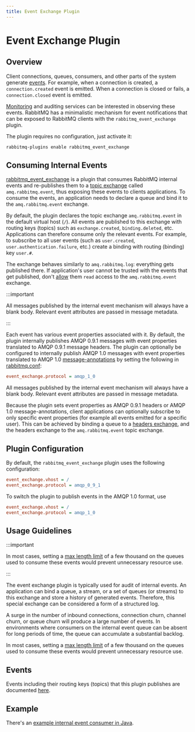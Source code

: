 ```yaml
---
title: Event Exchange Plugin
---
```

<!--
Copyright (c) 2005-2025 Broadcom. All Rights Reserved. The term "Broadcom" refers to Broadcom Inc. and/or its subsidiaries.

All rights reserved. This program and the accompanying materials
are made available under the terms of the under the Apache License,
Version 2.0 (the "License”); you may not use this file except in compliance
with the License. You may obtain a copy of the License at

https://www.apache.org/licenses/LICENSE-2.0

Unless required by applicable law or agreed to in writing, software
distributed under the License is distributed on an "AS IS" BASIS,
WITHOUT WARRANTIES OR CONDITIONS OF ANY KIND, either express or implied.
See the License for the specific language governing permissions and
limitations under the License.
-->

# Event Exchange Plugin

## Overview

Client connections, queues, consumers, and other parts of the system generate [events](./logging#internal-events).
For example, when a connection is created, a `connection.created` event is emitted.
When a connection is closed or fails, a `connection.closed` event is emitted.

[Monitoring](./monitoring) and auditing services can be interested in observing these
events. RabbitMQ has a minimalistic mechanism for event notifications
that can be exposed to RabbitMQ clients with the `rabbitmq_event_exchange` plugin.

The plugin requires no configuration, just activate it:

```bash
rabbitmq-plugins enable rabbitmq_event_exchange
```

## Consuming Internal Events

[rabbitmq_event_exchange](https://github.com/rabbitmq/rabbitmq-server/tree/main/deps/rabbitmq_event_exchange)
is a plugin that consumes RabbitMQ internal events and re-publishes them to a
[topic exchange](/tutorials/amqp-concepts#exchange-topic) called `amq.rabbitmq.event`, thus exposing these events to clients applications.
To consume the events, an application needs to declare a queue and bind it to the `amq.rabbitmq.event` exchange.

By default, the plugin declares the topic exchange `amq.rabbitmq.event` in the default virtual host (`/`).
All events are published to this exchange with routing keys (topics) such as `exchange.created`, `binding.deleted`, etc.
Applications can therefore consume only the relevant events.
For example, to subscribe to all user events (such as `user.created`, `user.authentication.failure`, etc.) create a binding with routing (binding) key `user.#`.

The exchange behaves similarly to `amq.rabbitmq.log`: everything gets published there.
If application's user cannot be trusted with the events that get published, don't [allow](./access-control) them `read` access to the `amq.rabbitmq.event` exchange.

:::important

All messages published by the internal event mechanism will always have a blank body.
Relevant event attributes are passed in message metadata.

:::

Each event has various event properties associated with it.
By default, the plugin internally publishes AMQP 0.9.1 messages with event properties translated to AMQP 0.9.1 message headers.
The plugin can optionally be configured to internally publish AMQP 1.0 messages with event properties translated to AMQP 1.0 [message-annotations](https://docs.oasis-open.org/amqp/core/v1.0/os/amqp-core-messaging-v1.0-os.html#type-message-annotations)
by setting the following in [rabbitmq.conf](configure#config-file):

``` ini
event_exchange.protocol = amqp_1_0
```

All messages published by the internal event mechanism will always have a blank body.
Relevant event attributes are passed in message metadata.

Because the plugin sets event properties as AMQP 0.9.1 headers or AMQP 1.0 message-annotations, client applications can optionally subscribe to only specific event properties (for example all events emitted for a specific user). This can be achieved by binding a queue to a [headers exchange](/tutorials/amqp-concepts#exchange-headers), and the headers exchange to the `amq.rabbitmq.event` topic exchange.


## Plugin Configuration

By default, the `rabbitmq_event_exchange` plugin uses the following configuration:

``` ini
event_exchange.vhost = /
event_exchange.protocol = amqp_0_9_1
```

To switch the plugin to publish events in the AMQP 1.0 format, use

``` ini
event_exchange.vhost = /
event_exchange.protocol = amqp_1_0
```


## Usage Guidelines

:::important

In most cases, setting a [max length limit](./maxlength) of a few thousand on the queues
used to consume these events would prevent unnecessary resource use.

:::

The event exchange plugin is typically used for audit of internal events. An application
can bind a queue, a stream, or a set of queues (or streams) to this exchange
and store a history of generated events.
Therefore, this special exchange can be considered a form of a structured log.

A surge in the number of inbound connections, connection churn, channel churn, or queue churn
will produce a large number of events. In environments where consumers
on the internal event queue can be absent for long periods of time,
the queue can accumulate a substantial backlog.

In most cases, setting a [max length limit](./maxlength) of a few thousand on the queues
used to consume these events would prevent unnecessary resource use.

## Events

Events including their routing keys (topics) that this plugin publishes are documented [here](./logging#internal-events).

## Example

There's an [example internal event consumer in Java](https://github.com/rabbitmq/rabbitmq-server/tree/main/deps/rabbitmq_event_exchange/examples/java).
